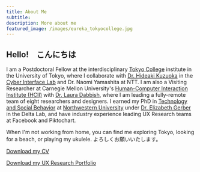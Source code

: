 ```yaml
---
title: About Me
subtitle: 
description: More about me
featured_image: /images/eureka_tokyocollege.jpg
---
```


## Hello!　こんにちは

<p>I am a Postdoctoral Fellow at the interdisciplinary <a href="https://www.tc.u-tokyo.ac.jp/">Tokyo College</a> institute in the University of Tokyo, where I collaborate with <a href="http://www.cyber.t.u-tokyo.ac.jp/~kuzuoka/index.html">Dr. Hideaki Kuzuoka</a> in the <a href="http://www.cyber.t.u-tokyo.ac.jp/">Cyber Interface Lab</a> and Dr. Naomi Yamashita at NTT. I am also a Visiting Researcher at Carnegie Mellon University's <a href="https://www.hcii.cmu.edu/">Human-Computer Interaction Institute (HCII)</a> with <a href="http://www.lauradabbish.com/">Dr. Laura Dabbish</a>, where I am leading a fully-remote team of eight researchers and designers. I earned my PhD in <a href="http://tsb.northwestern.edu/index.php">Technology and Social Behavior</a> at <a href="http://www.northwestern.edu/">Northwestern University</a> under <a href="https://egerber.mech.northwestern.edu/">Dr. Elizabeth Gerber</a> in the Delta Lab, and have industry experience leading UX Research teams at Facebook and Piktochart.</p>

<p>When I'm not working from home, you can find me exploring Tokyo, looking for a beach, or playing my ukulele. よろしくお願いいたします。</p>

<a href="/documents/eureka_cv.pdf" class="button button--large js-no-ajax">Download my CV</a>

<a href="/documents/eurekafoong_portfolio_aug2021.pdf" class="button button--large js-no-ajax">Download my UX Research Portfolio</a>



